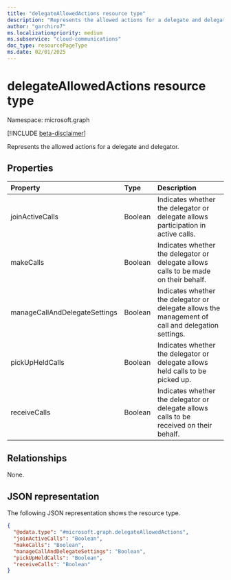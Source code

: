 ```yaml
---
title: "delegateAllowedActions resource type"
description: "Represents the allowed actions for a delegate and delegator."
author: "garchiro7"
ms.localizationpriority: medium
ms.subservice: "cloud-communications"
doc_type: resourcePageType
ms.date: 02/01/2025
---
```


# delegateAllowedActions resource type

Namespace: microsoft.graph

[!INCLUDE [beta-disclaimer](../../includes/beta-disclaimer.md)]

Represents the allowed actions for a delegate and delegator.

## Properties
|Property|Type|Description|
|:---|:---|:---|
|joinActiveCalls|Boolean|Indicates whether the delegator or delegate allows participation in active calls.|
|makeCalls|Boolean|Indicates whether the delegator or delegate allows calls to be made on their behalf.|
|manageCallAndDelegateSettings|Boolean|Indicates whether the delegator or delegate allows the management of call and delegation settings.|
|pickUpHeldCalls|Boolean|Indicates whether the delegator or delegate allows held calls to be picked up.|
|receiveCalls|Boolean|Indicates whether the delegator or delegate allows calls to be received on their behalf.|

## Relationships
None.

## JSON representation
The following JSON representation shows the resource type.
<!-- {
  "blockType": "resource",
  "@odata.type": "microsoft.graph.delegateAllowedActions"
}
-->
``` json
{
  "@odata.type": "#microsoft.graph.delegateAllowedActions",
  "joinActiveCalls": "Boolean",
  "makeCalls": "Boolean",
  "manageCallAndDelegateSettings": "Boolean",
  "pickUpHeldCalls": "Boolean",
  "receiveCalls": "Boolean"
}
```
